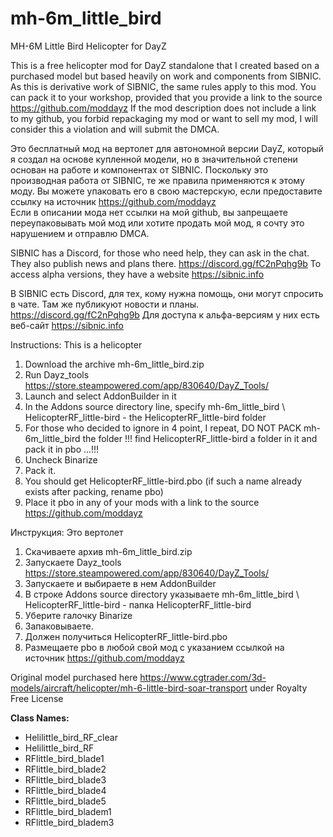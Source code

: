 # mh-6m_little_bird
 MH-6M Little Bird Helicopter for DayZ

This is a free helicopter mod for DayZ standalone that I created based on a purchased model but based heavily on work and components from SIBNIC. As this is derivative work of SIBNIC, the same rules apply to this mod. You can pack it to your workshop, provided that you provide a link to the source https://github.com/moddayz If the mod description does not include a link to my github, you forbid repackaging my mod or want to sell my mod, I will consider this a violation and will submit the DMCA.

Это бесплатный мод на вертолет для автономной версии DayZ, который я создал на основе купленной модели, но в значительной степени основан на работе и компонентах от SIBNIC. 
Поскольку это производная работа от SIBNIC, те же правила применяются к этому моду. Вы можете упаковать его в свою мастерскую, если предоставите ссылку на источник https://github.com/moddayz  
Если в описании мода нет ссылки на мой github, вы запрещаете переупаковывать мой мод или хотите продать мой мод, я сочту это нарушением и отправлю DMCA.

SIBNIC has a Discord, for those who need help, they can ask in the chat. They also publish news and plans there. https://discord.gg/fC2nPqhg9b To access alpha versions, they have a website https://sibnic.info

В SIBNIC есть Discord, для тех, кому нужна помощь, они могут спросить в чате. Там же публикуют новости и планы. https://discord.gg/fC2nPqhg9b Для доступа к альфа-версиям у них есть веб-сайт https://sibnic.info

Instructions: This is a helicopter

1. Download the archive mh-6m_little_bird.zip
2. Run Dayz_tools https://store.steampowered.com/app/830640/DayZ_Tools/
3. Launch and select AddonBuilder in it
4. In the Addons source directory line, specify mh-6m_little_bird \ HelicopterRF_little-bird - the HelicopterRF_little-bird folder
5. For those who decided to ignore in 4 point, I repeat, DO NOT PACK mh-6m_little_bird the folder !!! find HelicopterRF_little-bird a folder in it and pack it in pbo ...!!!
6. Uncheck Binarize
7. Pack it.
8. You should get HelicopterRF_little-bird.pbo (if such a name already exists after packing, rename pbo)
9. Place it pbo in any of your mods with a link to the source https://github.com/moddayz


Инструкция: Это вертолет

1. Скачиваете архив mh-6m_little_bird.zip
2. Запускаете Dayz_tools https://store.steampowered.com/app/830640/DayZ_Tools/
3. Запускаете и выбираете в нем AddonBuilder
4. В строке Addons source directory указываете mh-6m_little_bird \ HelicopterRF_little-bird - папка HelicopterRF_little-bird
5. Уберите галочку Binarize
6. Запаковываете.
7. Должен получиться HelicopterRF_little-bird.pbo 
8. Размещаете pbo в любой свой мод с указанием ссылкой на источник https://github.com/moddayz

Original model purchased here https://www.cgtrader.com/3d-models/aircraft/helicopter/mh-6-little-bird-soar-transport under Royalty Free License


**Class Names:**
* Helilittle_bird_RF_clear
* Helilittle_bird_RF
* RFlittle_bird_blade1
* RFlittle_bird_blade2
* RFlittle_bird_blade3
* RFlittle_bird_blade4
* RFlittle_bird_blade5
* RFlittle_bird_bladem1
* RFlittle_bird_bladem3
